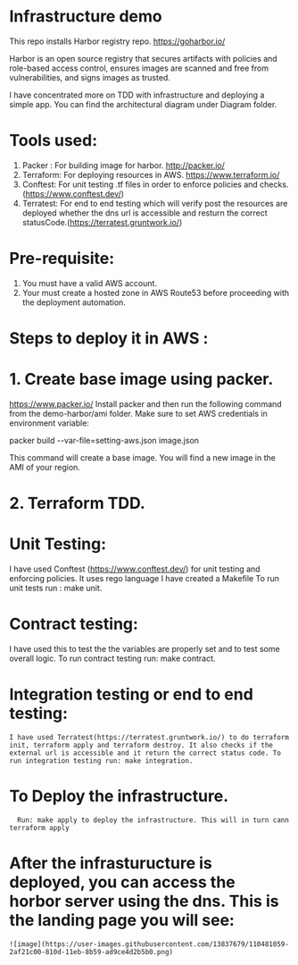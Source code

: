 # Infrastructure demo
 This repo installs Harbor registry repo.
 https://goharbor.io/
 
 Harbor is an open source registry that 
 secures artifacts with policies and role-based access control, ensures images are scanned and free from vulnerabilities, and signs images as   trusted.
 
  I have concentrated more on TDD with infrastructure and deploying a simple app.
  You can find the architectural diagram under Diagram folder.
# Tools used:
  1. Packer : For building image for harbor. http://packer.io/
  2. Terraform: For deploying resources in AWS. https://www.terraform.io/
  3. Conftest: For unit testing .tf files in order to enforce policies and checks. (https://www.conftest.dev/)
  4. Terratest: For end to end testing which will verify post the resources are deployed whether the dns url is accessible and resturn the correct statusCode.(https://terratest.gruntwork.io/)
  
 
 # Pre-requisite:
   1. You must have a valid AWS account.
   2. Your must create a hosted zone in AWS Route53 before proceeding with the deployment automation.



# Steps to deploy it in AWS :

# 1. Create base image using packer.
   https://www.packer.io/
   Install packer and then run the following command from the demo-harbor/ami folder. Make sure to set AWS credentials in environment variable:

   packer build --var-file=setting-aws.json image.json
   
   This command will create a base image. You will find a new image in the AMI of your region.


# 2. Terraform TDD.
   
   # Unit Testing:
   I have used Conftest (https://www.conftest.dev/) for unit testing and enforcing policies.
   It uses rego language
   I have created a Makefile 
   To run unit tests run : make unit.
   
   
   # Contract testing:
   I have used this to test the the variables are properly set and to test some overall logic.
   To run contract testing run:  make contract.

   # Integration testing or end to end testing:
    I have used Terratest(https://terratest.gruntwork.io/) to do terraform init, terraform apply and terraform destroy. It also checks if the external url is accessible and it return the correct status code. To run integration testing run: make integration.
    
   # To Deploy the infrastructure.
      Run: make apply to deploy the infrastructure. This will in turn cann terraform apply
    
    
   # After the infrasturucture is deployed, you can access the horbor server using the dns. This is the landing page you will see:
    ![image](https://user-images.githubusercontent.com/13837679/110481059-2af21c00-810d-11eb-8b59-ad9ce4d2b5b0.png)

   

   
